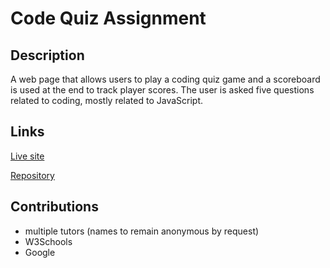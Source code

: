 # Code Quiz Assignment

## Description

A web page that allows users to play a coding quiz game and a scoreboard is used at the end to track player scores. The user is asked five questions related to coding, mostly related to JavaScript.

## Links

[Live site](https://1122c.github.io/code-quiz-assignment/)

[Repository](https://github.com/1122c/code-quiz-assignment)

## Contributions

- multiple tutors (names to remain anonymous by request)
- W3Schools
- Google
